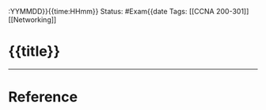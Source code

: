 :YYMMDD}}{{time:HHmm}}
	Status: #Exam{{date
		Tags: [[CCNA 200-301]] [[Networking]]

# {{title}}

---
# Reference